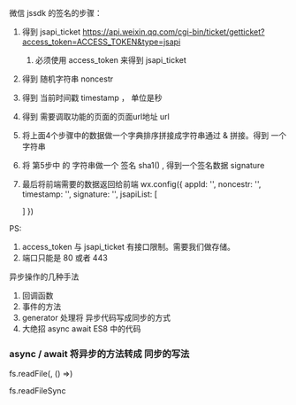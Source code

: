 微信 jssdk 的签名的步骤：

1. 得到 jsapi_ticket   https://api.weixin.qq.com/cgi-bin/ticket/getticket?access_token=ACCESS_TOKEN&type=jsapi
   1. 必须使用 access_token 来得到 jsapi_ticket

2. 得到 随机字符串 noncestr

3. 得到 当前时间戳 timestamp ， 单位是秒

4. 得到 需要调取功能的页面的页面url地址 url

5. 将上面4个步骤中的数据做一个字典排序拼接成字符串通过 & 拼接。得到 一个 字符串

6. 将 第5步中 的 字符串做一个 签名 sha1() , 得到一个签名数据 signature

7. 最后将前端需要的数据返回给前端
   wx.config({
     appId: '',
     noncestr: '',
     timestamp: '',
     signature: '',
     jsapiList: [

     ]
   })


PS:
1. access_token 与 jsapi_ticket 有接口限制。需要我们做存储。
2. 端口只能是 80 或者 443


异步操作的几种手法

1. 回调函数
2. 事件的方法
3. generator 处理将 异步代码写成同步的方式
4. 大绝招     async await   ES8 中的代码


### async / await 将异步的方法转成 同步的写法

fs.readFile(, () =>)

fs.readFileSync
